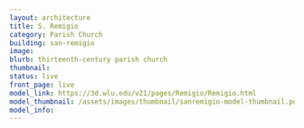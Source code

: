 ```yaml
---
layout: architecture
title: S. Remigio
category: Parish Church
building: san-remigio	
image: 
blurb: thirteenth-century parish church
thumbnail: 
status: live
front_page: live
model_link: https://3d.wlu.edu/v21/pages/Remigio/Remigio.html
model_thumbnail: /assets/images/thumbnail/sanremigio-model-thumbnail.png
model_info: 
---
```

